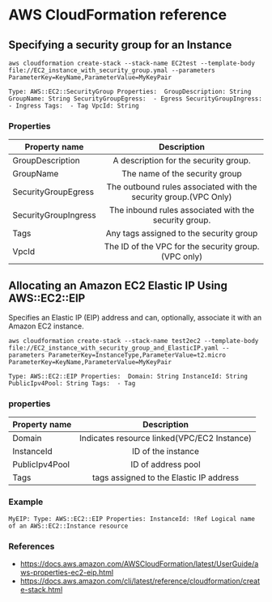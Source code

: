 # AWS CloudFormation reference

## Specifying a security group for an Instance
  
`aws cloudformation create-stack --stack-name EC2test --template-body file://EC2_instance_with_security_group.ymal --parameters ParameterKey=KeyName,ParameterValue=MyKeyPair`

`
Type: AWS::EC2::SecurityGroup
Properties: 
  GroupDescription: String
  GroupName: String
  SecurityGroupEgress: 
    - Egress
  SecurityGroupIngress: 
    - Ingress
  Tags: 
    - Tag
  VpcId: String
`
### Properties
|Property name |Description                                |
|--------------|:-----------------------------------------:|
|GroupDescription|A description for the security group.|
|GroupName|The name of the security group           |
|SecurityGroupEgress|The outbound rules associated with the security group.(VPC Only)|
|SecurityGroupIngress|The inbound rules associated with the security group.|
|Tags|Any tags assigned to the security group|
|VpcId|The ID of the VPC for the security group.(VPC only)|

## Allocating an Amazon EC2 Elastic IP Using AWS::EC2::EIP
Specifies an Elastic IP (EIP) address and can, optionally, associate it with an Amazon EC2 instance.

`aws cloudformation create-stack --stack-name test2ec2 --template-body file://EC2_instance_with_security_group_and_ElasticIP.yaml --parameters ParameterKey=InstanceType,ParameterValue=t2.micro ParameterKey=KeyName,ParameterValue=MyKeyPair`

`
Type: AWS::EC2::EIP
Properties: 
  Domain: String
  InstanceId: String
  PublicIpv4Pool: String
  Tags: 
    - Tag
`
### properties

|Property name |Description                                |
|--------------|:-----------------------------------------:|
|Domain        |Indicates resource linked(VPC/EC2 Instance)|
|InstanceId    |ID of the instance                         |
|PublicIpv4Pool|ID of address pool                         |
|Tags          |tags assigned to the Elastic IP address    |

### Example
`
MyEIP:
  Type: AWS::EC2::EIP
  Properties:
    InstanceId: !Ref Logical name of an AWS::EC2::Instance resource
`

### References
* https://docs.aws.amazon.com/AWSCloudFormation/latest/UserGuide/aws-properties-ec2-eip.html
* https://docs.aws.amazon.com/cli/latest/reference/cloudformation/create-stack.html
